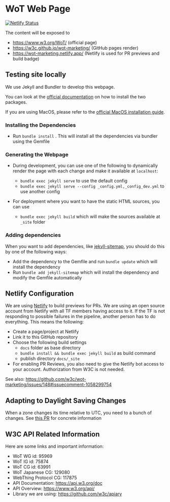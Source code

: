 # WoT Web Page

[![Netlify Status](https://api.netlify.com/api/v1/badges/d51b6c04-7def-43c0-8566-4f16ed11c213/deploy-status)](https://app.netlify.com/sites/wot-marketing/deploys)

The content will be exposed to
* https://www.w3.org/WoT/ (official page)
* https://w3c.github.io/wot-marketing/ (GitHub pages render)
* https://wot-marketing.netlify.app/ (Netlify is used for PR previews and build badge)

## Testing site locally

We use Jekyll and Bundler to develop this webpage.

You can look at the [official documentation](https://jekyllrb.com/docs/) on how to install the two packages.

If you are using MacOS, please refer to the [official MacOS installation guide](https://jekyllrb.com/docs/installation/macos/).

### Installing the Dependencies

- Run `bundle install` . This will install all the dependencies via bundler using the Gemfile

### Generating the Webpage

- During development, you can use one of the following to dynamically render the page with each change and make it available at `localhost`:
  - `bundle exec jekyll serve` to use the default config
  - `bundle exec jekyll serve --config _config.yml,_config_dev.yml` to use another config

- For deployment where you want to have the static HTML sources, you can use
  - `bundle exec jekyll build` which will make the sources available at `_site` folder

### Adding dependencies

When you want to add dependencies, like [jekyll-sitemap](https://github.com/jekyll/jekyll-sitemap), you should do this by one of the following ways:
- Add the dependency to the Gemfile and run `bundle update` which will install the dependency
- Run `bundle add jekyll-sitemap` which will install the dependency and modify the Gemfile automatically

## Netlify Configuration

We are using [Netlify](https://www.netlify.com/) to build previews for PRs.
We are using an open source account from Netlify with all TF members having access to it.
If the TF is not responding to possible failures in the pipeline, another person has to do everything. This means the following:

- Create a page/project at Netlify
- Link it to this GitHub repository
- Choose the following build settings
  - `docs` folder as base directory
  - `bundle install && bundle exec jekyll build` as build command
  - publish directory `docs/_site`
- For enabling PR Reviews, you also need to give the Netlify bot access to your account. Authorization from W3C is not needed.


See also: https://github.com/w3c/wot-marketing/issues/148#issuecomment-1058299754

## Adapting to Daylight Saving Changes
When a zone changes its time relative to UTC, you need to a bunch of changes. See [this PR](https://github.com/w3c/wot-marketing/pull/296) for concrete information

## W3C API Related Information

Here are some links and important information:

- WoT WG id: 95969
- WoT IG id: 75874
- WoT CG id: 63991
- WoT Japanese CG: 129080
- WebThing Protocol CG: 117875
- API Documentation: https://api.w3.org/doc
- API Overview: https://www.w3.org/api/
- Library we are using: https://github.com/w3c/apiary